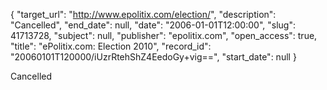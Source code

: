 {
  "target_url": "http://www.epolitix.com/election/", 
  "description": "Cancelled", 
  "end_date": null, 
  "date": "2006-01-01T12:00:00", 
  "slug": 41713728, 
  "subject": null, 
  "publisher": "epolitix.com", 
  "open_access": true, 
  "title": "ePolitix.com: Election 2010", 
  "record_id": "20060101T120000/iUzrRtehShZ4EedoGy+vig==", 
  "start_date": null
}

Cancelled